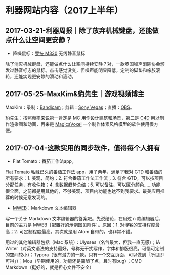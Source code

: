 # 利器网站内容（2017上半年）










## 2017-03-21-利器周报｜除了放弃机械键盘，还能做点什么让空间更安静？

- 降噪鼠标：[罗技 M330](https://item.jd.com/3290993.html) 无线静音鼠标

除了消灭机械键盘，还能做点什么让空间持续安静？对，一款英国噪声消除协会颁发过静音标志的鼠标。点击感觉没变，但噪声能明显降低，定制的脚垫和橡胶滚轮，还能实现更安静的滑动和滚动。



## 2017-05-25-MaxKim&豹先生｜游戏视频博主

MaxKim：录制：[Bandicam](https://www.bandicam.com/cn/)；剪辑：[Sony Vegas](http://www.vegaschina.cn/)；直播：[OBS](https://obsproject.com/)。

豹先生：按照频率来说第一肯定是 MC 用作设计建筑和场景，第二是 [C4D](https://www.maxon.net/cn/) 用以制作渲染图和动画，再来是 [MagicaVoxel](https://voxel.codeplex.com/) 一个制作体素风格模型的软件使用很方便。




## 2017-07-04-这款实用的同步软件，值得每个人拥有

- Flat Tomato：番茄工作法app。

[Flat Tomato](http://www.flatpomodoro.com/) 私藏已久的番茄工作法 app，用了两年，满足了我对 GTD 和番茄的所有要求：1. 美观，简约；2. 符合番茄工作法工作流；3. 符合 GTD，可以按项目分配任务，有收件箱；4. 含数据趋势总结；5. 可以备注、可以区分颜色……功能很全面，之前都是用其他的，不够美观，项目内功能也达不到我要求。最美应用推荐的时候无意发现的。


- [MWEB](http://zh.mweb.im/)：Markdown 文本编辑器

写一个关于 Markdown 文本编辑器的答案吧。先说结论，在用过 n 款编辑器后，目前的主力是 MWEB［配置好的示例图见附件］。原因：1. 对博客的支持程度最高；2. 可定制程度最高。其次就是用 Atom 自带的，也非常不错。

用过的其他编辑器包括（Mac 系统）：Ulysses（名气最大，但我一直无感）；iA Writer（对英文语法的支持最好，号称无干扰写作，字体和排版很亮，可惜可定制的空间较小）；Typora（很有潜力的一款，只有一个交互页面，可以做到「所见即可得」）；Mou（早期使用的，功能还是简陋了点，且时有bug）；CMD Markdown（挺好的，就是担心文件不安全）




